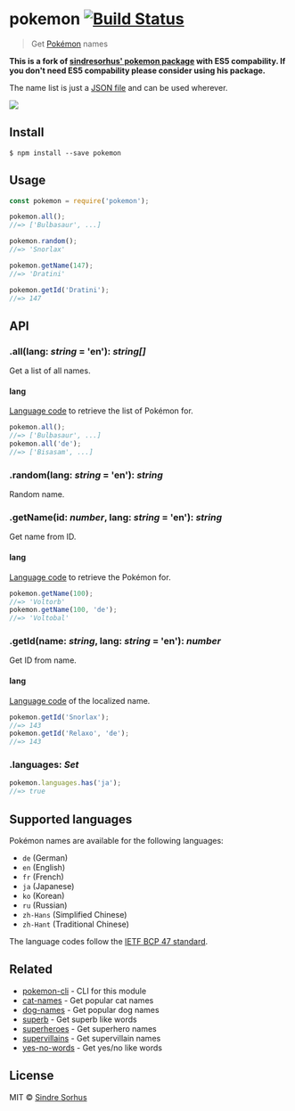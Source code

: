 # pokemon [![Build Status](https://travis-ci.org/sindresorhus/pokemon.svg?branch=master)](https://travis-ci.org/sindresorhus/pokemon)

> Get [Pokémon](https://en.wikipedia.org/wiki/Pok%C3%A9mon) names

**This is a fork of [sindresorhus' pokemon package](https://github.com/sindresorhus/pokemon) with ES5 compability. If you don't need ES5 compability please consider using his package.**

The name list is just a [JSON file](src/data/en.json) and can be used wherever.

![](header.jpg)


## Install

```
$ npm install --save pokemon
```


## Usage

```js
const pokemon = require('pokemon');

pokemon.all();
//=> ['Bulbasaur', ...]

pokemon.random();
//=> 'Snorlax'

pokemon.getName(147);
//=> 'Dratini'

pokemon.getId('Dratini');
//=> 147
```


## API

### .all(lang: *string* = 'en'): *string[]*

Get a list of all names.

#### lang

[Language code](#supported-languages) to retrieve the list of Pokémon for.

```js
pokemon.all();
//=> ['Bulbasaur', ...]
pokemon.all('de');
//=> ['Bisasam', ...]
```

### .random(lang: *string* = 'en'): *string*

Random name.

### .getName(id: *number*, lang: *string* = 'en'): *string*

Get name from ID.

#### lang

[Language code](#supported-languages) to retrieve the Pokémon for.

```js
pokemon.getName(100);
//=> 'Voltorb'
pokemon.getName(100, 'de');
//=> 'Voltobal'
```

### .getId(name: *string*, lang: *string* = 'en'): *number*

Get ID from name.

#### lang

[Language code](#supported-languages) of the localized name.

```js
pokemon.getId('Snorlax');
//=> 143
pokemon.getId('Relaxo', 'de');
//=> 143
```

### .languages: *Set*

```js
pokemon.languages.has('ja');
//=> true
```


## Supported languages

Pokémon names are available for the following languages:

- `de` (German)
- `en` (English)
- `fr` (French)
- `ja` (Japanese)
- `ko` (Korean)
- `ru` (Russian)
- `zh-Hans` (Simplified Chinese)
- `zh-Hant` (Traditional Chinese)

The language codes follow the [IETF BCP 47 standard](https://en.wikipedia.org/wiki/IETF_language_tag).


## Related

- [pokemon-cli](https://github.com/sindresorhus/pokemon-cli) - CLI for this module
- [cat-names](https://github.com/sindresorhus/cat-names) - Get popular cat names
- [dog-names](https://github.com/sindresorhus/dog-names) - Get popular dog names
- [superb](https://github.com/sindresorhus/superb) - Get superb like words
- [superheroes](https://github.com/sindresorhus/superheroes) - Get superhero names
- [supervillains](https://github.com/sindresorhus/supervillains) - Get supervillain names
- [yes-no-words](https://github.com/sindresorhus/yes-no-words) - Get yes/no like words


## License

MIT © [Sindre Sorhus](https://sindresorhus.com)
